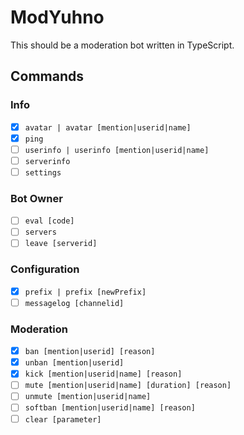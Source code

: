 # ModYuhno

This should be a moderation bot written in TypeScript. 

## Commands
### Info
- [X] `avatar | avatar [mention|userid|name]` 
- [X] `ping`
- [ ] `userinfo | userinfo [mention|userid|name]`
- [ ] `serverinfo`
- [ ] `settings`

### Bot Owner
- [ ] `eval [code]`
- [ ] `servers`
- [ ] `leave [serverid]`

### Configuration
- [X] `prefix | prefix [newPrefix]`
- [ ] `messagelog [channelid]`

### Moderation
- [X] `ban [mention|userid] [reason]`
- [X] `unban [mention|userid]`
- [X] `kick [mention|userid|name] [reason]`
- [ ] `mute [mention|userid|name] [duration] [reason]`
- [ ] `unmute [mention|userid|name]`
- [ ] `softban [mention|userid|name] [reason]`
- [ ] `clear [parameter]`